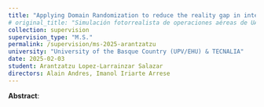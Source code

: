 ```yaml
---
title: "Applying Domain Randomization to reduce the reality gap in intelligent flight control algorithm in quadrotors"
# original_title: "Simulación fotorrealista de operaciones aéreas de UAVs para el entrenamiento acelerado de algoritmos de percepción y control"
collection: supervision
supervision_type: "M.S."
permalink: /supervision/ms-2025-arantzatzu
university: "University of the Basque Country (UPV/EHU) & TECNALIA"
date: 2025-02-03
student: Arantzatzu Lopez-Larrainzar Salazar
directors: Alain Andres, Imanol Iriarte Arrese
---
```


**Abstract**:


